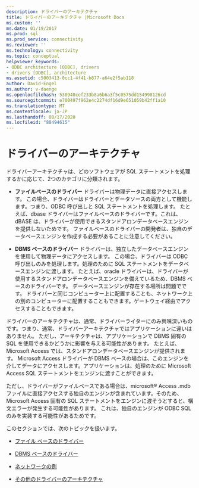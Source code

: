 ```yaml
---
description: ドライバーのアーキテクチャ
title: ドライバーのアーキテクチャ |Microsoft Docs
ms.custom: ''
ms.date: 01/19/2017
ms.prod: sql
ms.prod_service: connectivity
ms.reviewer: ''
ms.technology: connectivity
ms.topic: conceptual
helpviewer_keywords:
- ODBC architecture [ODBC], drivers
- drivers [ODBC], architecture
ms.assetid: c5003413-0cc1-4f41-b877-a64e2f5ab118
author: David-Engel
ms.author: v-daenge
ms.openlocfilehash: 530940cef233b8a6b6a3f5c0575dd154998126cd
ms.sourcegitcommit: e700497f962e4c2274df16d9e651059b42ff1a10
ms.translationtype: MT
ms.contentlocale: ja-JP
ms.lasthandoff: 08/17/2020
ms.locfileid: "88494615"
---
```

# <a name="driver-architecture"></a>ドライバーのアーキテクチャ
ドライバーアーキテクチャは、どのソフトウェアが SQL ステートメントを処理するかに応じて、2つのカテゴリに分類されます。  
  
-   **ファイルベースのドライバー** ドライバーは物理データに直接アクセスします。 この場合、ドライバーはドライバーとデータソースの両方として機能します。つまり、ODBC 呼び出しと SQL ステートメントを処理します。 たとえば、dbase ドライバーはファイルベースのドライバーです。これは、dBASE は、ドライバーが使用できるスタンドアロンデータベースエンジンを提供しないためです。 ファイルベースのドライバーの開発者は、独自のデータベースエンジンを作成する必要があることに注意してください。  
  
-   **DBMS ベースのドライバー** ドライバーは、独立したデータベースエンジンを使用して物理データにアクセスします。 この場合、ドライバーは ODBC 呼び出しのみを処理します。処理のために SQL ステートメントをデータベースエンジンに渡します。 たとえば、oracle ドライバーは、ドライバーが使用するスタンドアロンデータベースエンジンを備えているため、DBMS ベースのドライバーです。 データベースエンジンが存在する場所は問題でです。 ドライバーと同じコンピューター上に配置することも、ネットワーク上の別のコンピューターに配置することもできます。ゲートウェイ経由でアクセスすることもできます。  
  
 ドライバーのアーキテクチャは、通常、ドライバーライターにのみ興味深いものです。つまり、通常、ドライバーアーキテクチャではアプリケーションに違いはありません。 ただし、アーキテクチャは、アプリケーションで DBMS 固有の SQL を使用できるかどうかに影響を与える可能性があります。 たとえば、Microsoft Access では、スタンドアロンデータベースエンジンが提供されます。 Microsoft Access ドライバーが DBMS ベースの場合は、このエンジンを介してデータにアクセスします。アプリケーションは、処理のために Microsoft Access SQL ステートメントをエンジンに渡すことができます。  
  
 ただし、ドライバーがファイルベースである場合は、microsoft® Access .mdb ファイルに直接アクセスする独自のエンジンが含まれています。そのため、Microsoft Access 固有の SQL ステートメントをエンジンに渡そうとすると、構文エラーが発生する可能性があります。 これは、独自のエンジンが ODBC SQL のみを実装する可能性があるためです。  
  
 このセクションでは、次のトピックを扱います。  
  
-   [ファイル ベースのドライバー](../../odbc/reference/file-based-drivers.md)  
  
-   [DBMS ベースのドライバー](../../odbc/reference/dbms-based-drivers.md)  
  
-   [ネットワークの例](../../odbc/reference/network-example.md)  
  
-   [その他のドライバーのアーキテクチャ](../../odbc/reference/other-driver-architectures.md)
